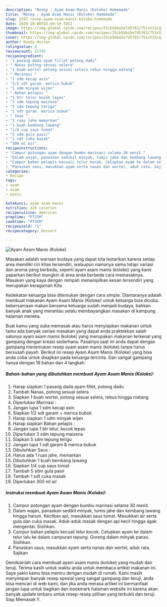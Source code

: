 ```yaml
---
description: "Resep : Ayam Asam Manis (Koloke) Homemade"
title: "Resep : Ayam Asam Manis (Koloke) Homemade"
slug: 2297-resep-ayam-asam-manis-koloke-homemade
date: 2020-10-08T03:59:19.701Z
image: https://img-global.cpcdn.com/recipes/25cb5bba5e7d5f83/751x532cq70/ayam-asam-manis-koloke-foto-resep-utama.jpg
thumbnail: https://img-global.cpcdn.com/recipes/25cb5bba5e7d5f83/751x532cq70/ayam-asam-manis-koloke-foto-resep-utama.jpg
cover: https://img-global.cpcdn.com/recipes/25cb5bba5e7d5f83/751x532cq70/ayam-asam-manis-koloke-foto-resep-utama.jpg
author: Randy Morton
ratingvalue: 4
reviewcount: 21795
recipeingredient:
- "1 pasang dada ayam fillet potong dadu"
- " Nanas potong sesuai selera"
- "1 buah wortel potong sesuai selera rebus hingga matang"
- " Marinasi "
- "1 sdm kecap asin"
- "1/2 sdt garam  merica bubuk"
- "1 sdm minyak wijen"
- " Bahan pelapis "
- "1 btr telur kocok lepas"
- "3 sdm tepung maizena"
- "5 sdm tepung terigu"
- "1 sdt garam  merica bubuk"
- " Saus "
- "1 ruas jahe memarkan"
- "1 buah kembang lawang"
- "1/4 cup saus tomat"
- "5 sdm gula pasir"
- "1 sdt cuka masak"
- "300 ml air"
recipeinstructions:
- "Campur potongan ayam dengan bumbu marinasi selama 30 menit."
- "Dalam wajan, panaskan sedikit minyak, tumis jahe dan kembang lawang hingga harum. Kecilkan api, masukkan saus tomat. Masukkan air serta gula dan cuka masak. Aduk-aduk masak dengan api kecil hingga agak mengental. Sisihkan."
- "Campur bahan pelapis kecuali telur kocok. Celupkan ayam ke dalam telur lalu ke dalam campuran tepung. Goreng dalam minyak panas. Sisihkan."
- "Panaskan saus, masukkan ayam serta nanas dan wortel, aduk rata. Sajikan"
categories:
- Recipe
tags:
- ayam
- asam
- manis

katakunci: ayam asam manis 
nutrition: 228 calories
recipecuisine: American
preptime: "PT25M"
cooktime: "PT35M"
recipeyield: "1"
recipecategory: Dessert

---
```



![Ayam Asam Manis (Koloke)](https://img-global.cpcdn.com/recipes/25cb5bba5e7d5f83/751x532cq70/ayam-asam-manis-koloke-foto-resep-utama.jpg)

Masakan adalah warisan budaya yang dapat kita lestarikan karena setiap area memiliki ciri khas tersendiri, walaupun namanya sama tetapi variasi dan aroma yang berbeda, seperti ayam asam manis (koloke) yang kami paparkan berikut mungkin di area anda berbeda cara memasaknya. Masakan yang kaya dengan rempah menampilkan kesan tersendiri yang merupakan keragaman Kita

Kedekatan keluarga bisa ditemukan dengan cara simple. Diantaranya adalah membuat makanan Ayam Asam Manis (Koloke) untuk keluarga bisa dicoba. kebersamaan makan bersama keluarga sudah menjadi budaya, bahkan banyak anak yang merantau selalu membayangkan masakan di kampung halaman mereka.



Buat kamu yang suka memasak atau harus menyiapkan makanan untuk tamu ada banyak variasi masakan yang dapat anda praktekkan salah satunya ayam asam manis (koloke) yang merupakan makanan terkenal yang gampang dengan kreasi sederhana. Pasalnya saat ini anda dapat dengan gampang menemukan resep ayam asam manis (koloke) tanpa harus bersusah payah.
Berikut ini resep Ayam Asam Manis (Koloke) yang bisa anda coba untuk disajikan pada keluarga tercinta. Dan sangat gampang hanya dengan 19 bahan dan 4 langkah.


<!--inarticleads1-->

##### Bahan-bahan yang dibutuhkan membuat Ayam Asam Manis (Koloke):

1. Harap siapkan 1 pasang dada ayam fillet, potong dadu
1. Tambah  Nanas, potong sesuai selera
1. Siapkan 1 buah wortel, potong sesuai selera, rebus hingga matang
1. Diperlukan  Marinasi :
1. Jangan lupa 1 sdm kecap asin
1. Siapkan 1/2 sdt garam + merica bubuk
1. Harap siapkan 1 sdm minyak wijen
1. Harap siapkan  Bahan pelapis :
1. Jangan lupa 1 btr telur, kocok lepas
1. Diperlukan 3 sdm tepung maizena
1. Siapkan 5 sdm tepung terigu
1. Jangan lupa 1 sdt garam &amp; merica bubuk
1. Dibutuhkan  Saus :
1. Harus ada 1 ruas jahe, memarkan
1. Dibutuhkan 1 buah kembang lawang
1. Siapkan 1/4 cup saus tomat
1. Tambah 5 sdm gula pasir
1. Tambah 1 sdt cuka masak
1. Diperlukan 300 ml air




<!--inarticleads2-->

##### Instruksi membuat  Ayam Asam Manis (Koloke):

1. Campur potongan ayam dengan bumbu marinasi selama 30 menit.
1. Dalam wajan, panaskan sedikit minyak, tumis jahe dan kembang lawang hingga harum. Kecilkan api, masukkan saus tomat. Masukkan air serta gula dan cuka masak. Aduk-aduk masak dengan api kecil hingga agak mengental. Sisihkan.
1. Campur bahan pelapis kecuali telur kocok. Celupkan ayam ke dalam telur lalu ke dalam campuran tepung. Goreng dalam minyak panas. Sisihkan.
1. Panaskan saus, masukkan ayam serta nanas dan wortel, aduk rata. Sajikan




Demikianlah cara membuat ayam asam manis (koloke) yang mudah dan teruji. Terima kasih untuk waktu anda untuk membaca artikel makanan ini. Saya yakin kamu bisa meniru dengan mudah di rumah. Kami masih menyimpan banyak resep spesial yang sangat gampang dan teruji, anda bisa mencari di web kami, dan jika anda merasa artikel ini bermanfaat jangan lupa untuk bagikan dan bookmark halaman website ini karena akan banyak update terbaru untuk resep-resep pilihan yang terbukti dan teruji. Siap Memasak !!. 

